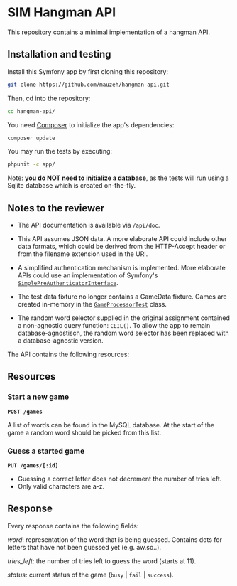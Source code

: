 # SIM Hangman API #

This repository contains a minimal implementation of a hangman API.

## Installation and testing ##

Install this Symfony app by first cloning this repository:

```bash
git clone https://github.com/mauzeh/hangman-api.git
```

Then, cd into the repository:

```bash
cd hangman-api/
```

You need [Composer](https://getcomposer.org/doc/00-intro.md) to initialize the app's dependencies:

```bash
composer update
```

You may run the tests by executing:

```bash
phpunit -c app/
```

Note: **you do NOT need to initialize a database**, as the tests will run using a Sqlite database which is created on-the-fly.

## Notes to the reviewer ##
 
* The API documentation is available via `/api/doc`.

* This API assumes JSON data. A more elaborate API could include other data formats, which could be derived from the HTTP-Accept header or from the filename extension used in the URI.

* A simplified authentication mechanism is implemented. More elaborate APIs could use an implementation of Symfony's [`SimplePreAuthenticatorInterface`](http://api.symfony.com/2.6/Symfony/Component/Security/Core/Authentication/SimplePreAuthenticatorInterface.html).

* The test data fixture no longer contains a GameData fixture. Games are created in-memory in the [`GameProcessorTest`](src/Hangman/Bundle/ApiBundle/Tests/GameProcessorTest.php) class.

* The random word selector supplied in the original assignment contained a non-agnostic query function: `CEIL()`. To allow the app to remain database-agnostisch, the random word selector has been replaced with a database-agnostic version.

The API contains the following resources:

## Resources ##

### Start a new game ###

**`POST /games`**

A list of words can be found in the MySQL database. At the start of the game a random word should be picked from this list.

### Guess a started game ###

**`PUT /games/[:id]`**

- Guessing a correct letter does not decrement the number of tries left.
- Only valid characters are a-z.

## Response ##

Every response contains the following fields:

*word*: representation of the word that is being guessed. Contains dots for letters that have not been guessed yet (e.g. aw.so..).

*tries_left*: the number of tries left to guess the word (starts at 11).

*status*: current status of the game (`busy` | `fail` | `success`).